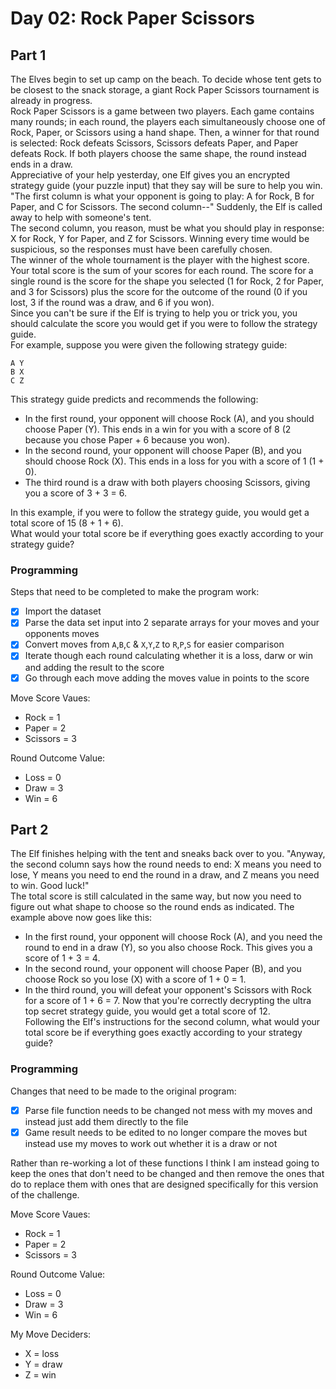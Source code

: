 # Day 02: Rock Paper Scissors

## Part 1
The Elves begin to set up camp on the beach. To decide whose tent gets to be closest to the snack storage, a giant Rock Paper Scissors tournament is already in progress. \
Rock Paper Scissors is a game between two players. Each game contains many rounds; in each round, the players each simultaneously choose one of Rock, Paper, or Scissors using a hand shape. Then, a winner for that round is selected: Rock defeats Scissors, Scissors defeats Paper, and Paper defeats Rock. If both players choose the same shape, the round instead ends in a draw. \
Appreciative of your help yesterday, one Elf gives you an encrypted strategy guide (your puzzle input) that they say will be sure to help you win. "The first column is what your opponent is going to play: A for Rock, B for Paper, and C for Scissors. The second column--" Suddenly, the Elf is called away to help with someone's tent. \
The second column, you reason, must be what you should play in response: X for Rock, Y for Paper, and Z for Scissors. Winning every time would be suspicious, so the responses must have been carefully chosen. \
The winner of the whole tournament is the player with the highest score. Your total score is the sum of your scores for each round. The score for a single round is the score for the shape you selected (1 for Rock, 2 for Paper, and 3 for Scissors) plus the score for the outcome of the round (0 if you lost, 3 if the round was a draw, and 6 if you won). \
Since you can't be sure if the Elf is trying to help you or trick you, you should calculate the score you would get if you were to follow the strategy guide. \
For example, suppose you were given the following strategy guide:

```
A Y
B X
C Z
```

This strategy guide predicts and recommends the following:
* In the first round, your opponent will choose Rock (A), and you should choose Paper (Y). This ends in a win for you with a score of 8 (2 because you chose Paper + 6 because you won).
* In the second round, your opponent will choose Paper (B), and you should choose Rock (X). This ends in a loss for you with a score of 1 (1 + 0).
* The third round is a draw with both players choosing Scissors, giving you a score of 3 + 3 = 6.

In this example, if you were to follow the strategy guide, you would get a total score of 15 (8 + 1 + 6). \
What would your total score be if everything goes exactly according to your strategy guide?

### Programming
Steps that need to be completed to make the program work:
- [x] Import the dataset
- [x] Parse the data set input into 2 separate arrays for your moves and your opponents moves
- [x] Convert moves from `A`,`B`,`C` & `X`,`Y`,`Z` to `R`,`P`,`S` for easier comparison
- [x] Iterate though each round calculating whether it is a loss, darw or win and adding the result to the score
- [x] Go through each move adding the moves value in points to the score

Move Score Vaues:
* Rock = 1
* Paper = 2
* Scissors = 3

Round Outcome Value:
* Loss = 0
* Draw = 3
* Win = 6

## Part 2
The Elf finishes helping with the tent and sneaks back over to you. "Anyway, the second column says how the round needs to end: X means you need to lose, Y means you need to end the round in a draw, and Z means you need to win. Good luck!" \
The total score is still calculated in the same way, but now you need to figure out what shape to choose so the round ends as indicated. The example above now goes like this:
* In the first round, your opponent will choose Rock (A), and you need the round to end in a draw (Y), so you also choose Rock. This gives you a score of 1 + 3 = 4.
* In the second round, your opponent will choose Paper (B), and you choose Rock so you lose (X) with a score of 1 + 0 = 1.
* In the third round, you will defeat your opponent's Scissors with Rock for a score of 1 + 6 = 7.
Now that you're correctly decrypting the ultra top secret strategy guide, you would get a total score of 12. \
Following the Elf's instructions for the second column, what would your total score be if everything goes exactly according to your strategy guide?

### Programming
Changes that need to be made to the original program:
- [x] Parse file function needs to be changed not mess with my moves and instead just add them directly to the file
- [x] Game result needs to be edited to no longer compare the moves but instead use my moves to work out whether it is a draw or not

Rather than re-working a lot of these functions I think I am instead going to keep the ones that don't need to be changed and then remove the ones that do to replace them with ones that are designed specifically for this version of the challenge.

Move Score Vaues:
* Rock = 1
* Paper = 2
* Scissors = 3

Round Outcome Value:
* Loss = 0
* Draw = 3
* Win = 6

My Move Deciders:
* X = loss
* Y = draw
* Z = win